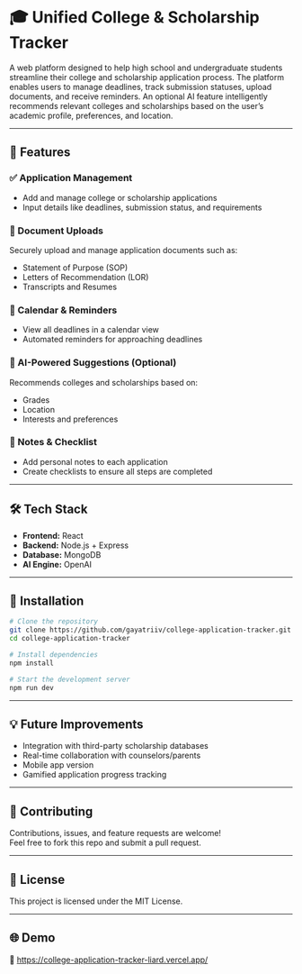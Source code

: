 # 🎓 Unified College & Scholarship Tracker

A web platform designed to help high school and undergraduate students streamline their college and scholarship application process. The platform enables users to manage deadlines, track submission statuses, upload documents, and receive reminders. An optional AI feature intelligently recommends relevant colleges and scholarships based on the user’s academic profile, preferences, and location.

---

## 🚀 Features

### ✅ Application Management
- Add and manage college or scholarship applications
- Input details like deadlines, submission status, and requirements

### 📄 Document Uploads
Securely upload and manage application documents such as:
- Statement of Purpose (SOP)
- Letters of Recommendation (LOR)
- Transcripts and Resumes

### 📅 Calendar & Reminders
- View all deadlines in a calendar view
- Automated reminders for approaching deadlines

### 🤖 AI-Powered Suggestions (Optional)
Recommends colleges and scholarships based on:
- Grades
- Location
- Interests and preferences

### 📝 Notes & Checklist
- Add personal notes to each application
- Create checklists to ensure all steps are completed

---

## 🛠️ Tech Stack

- **Frontend:** React
- **Backend:** Node.js + Express
- **Database:** MongoDB
- **AI Engine:** OpenAI

---

## 🔧 Installation

```bash
# Clone the repository
git clone https://github.com/gayatriiv/college-application-tracker.git
cd college-application-tracker

# Install dependencies
npm install

# Start the development server
npm run dev
```

---

## 💡 Future Improvements

- Integration with third-party scholarship databases
- Real-time collaboration with counselors/parents
- Mobile app version
- Gamified application progress tracking

---

## 🤝 Contributing

Contributions, issues, and feature requests are welcome!  
Feel free to fork this repo and submit a pull request.

---

## 📄 License

This project is licensed under the MIT License.

---

## 🌐 Demo

🚧 https://college-application-tracker-liard.vercel.app/
